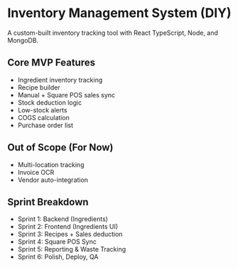 # Inventory Management System (DIY)
A custom-built inventory tracking tool with React TypeScript, Node, and MongoDB.

## Core MVP Features
- Ingredient inventory tracking
- Recipe builder
- Manual + Square POS sales sync
- Stock deduction logic
- Low-stock alerts
- COGS calculation
- Purchase order list

## Out of Scope (For Now)
- Multi-location tracking
- Invoice OCR
- Vendor auto-integration

## Sprint Breakdown
- Sprint 1: Backend (Ingredients)
- Sprint 2: Frontend (Ingredients UI)
- Sprint 3: Recipes + Sales deduction
- Sprint 4: Square POS Sync
- Sprint 5: Reporting & Waste Tracking
- Sprint 6: Polish, Deploy, QA
